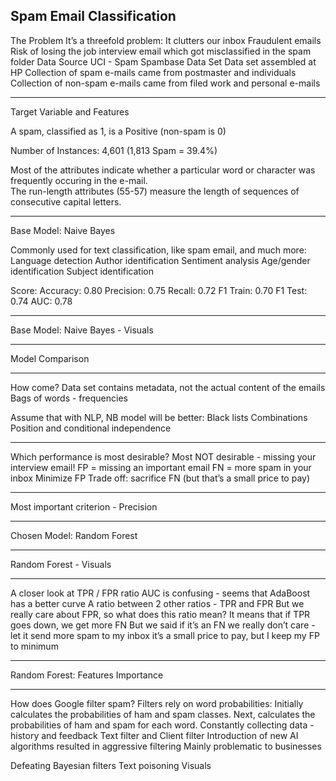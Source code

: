 ## Spam Email Classification


The Problem
It’s  a threefold problem:
It clutters our inbox
Fraudulent emails 
Risk of losing the job interview email which got misclassified  in the spam folder
Data Source
UCI - Spam Spambase Data Set 
Data set assembled at HP 
Collection of spam e-mails came from postmaster and individuals 
Collection of non-spam e-mails came from filed work and personal e-mails

---
Target Variable and Features


A spam, classified as 1, is a Positive (non-spam is 0)


Number of Instances: 4,601 (1,813 Spam = 39.4%)


Most of the attributes indicate whether a particular word or character was frequently occuring in the e-mail.  
The run-length attributes (55-57) measure the length of sequences of consecutive capital letters. 

---

Base Model:  Naive Bayes

Commonly used for text classification, like spam email, and much more:
Language detection
Author identification
Sentiment analysis
Age/gender identification
Subject identification

Score:
Accuracy: 0.80
Precision: 0.75
Recall: 0.72
F1 Train: 0.70
F1 Test: 0.74
AUC: 0.78

---

Base Model:  Naive Bayes - Visuals


---

Model Comparison


---

How come?
Data set contains metadata, not the actual content of the emails
Bags of words - frequencies

Assume that with NLP, NB model will be better: 
Black lists
Combinations
Position and conditional independence 

---

Which performance is most desirable?
Most NOT desirable - missing your interview email!
FP = missing an important email
FN = more spam in your inbox
Minimize FP 
Trade off:  sacrifice FN (but that’s a small price to pay)

---

Most important criterion - Precision

---

Chosen Model:  Random Forest


---

Random Forest - Visuals

---

A closer look at TPR / FPR ratio
AUC is confusing - seems that AdaBoost has a better curve
A ratio between 2 other ratios - TPR and FPR
But we really care about FPR, so what does this ratio mean? 
It means that if TPR goes down, we get more FN
But we said 
 if it’s an FN we really don’t care - let it send more spam to my inbox
it’s a small price to pay, but I keep my FP to minimum

---

Random Forest:  Features Importance

---

How does Google filter spam?
Filters rely on word probabilities:
Initially calculates the probabilities of ham and spam classes.
Next, calculates the probabilities of ham and spam for each word.
Constantly collecting data - history and feedback
Text filter and Client  filter
Introduction of new AI algorithms resulted in aggressive filtering
Mainly problematic to businesses

Defeating Bayesian filters
Text poisoning
Visuals



